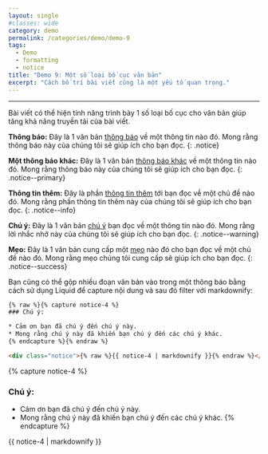 ```yaml
---
layout: single
#classes: wide
category: demo
permalink: /categories/demo/demo-9
tags:
  - Demo 
  - formatting
  - notice
title: "Demo 9: Một số loại bố cục văn bản"
excerpt: "Cách bố trí bài viết cũng là một yếu tố quan trọng." 
---
```

---
Bài viết có thể hiện tính năng trình bày 1 số loại bố cục cho văn bản giúp tăng khả năng truyền tải của bài viết.

**Thông báo:** Đây là 1 văn bản [thông báo](#) về một thông tin nào đó. Mong rằng thông báo này của chúng tôi sẽ giúp ích cho bạn đọc.
{: .notice}

**Một thông báo khác:** Đây là 1 văn bản [thông báo khác](#) về một thông tin nào đó. Mong rằng thông báo này của chúng tôi sẽ giúp ích cho bạn đọc.
{: .notice--primary}

**Thông tin thêm:** Đây là phần [thông tin thêm](#) tới bạn đọc về một chủ đề nào đó. Mong rằng phần thông tin thêm này của chúng tôi sẽ giúp ích cho bạn đọc.
{: .notice--info}

**Chú ý:** Đây là 1 văn bản [chú ý](#) bạn đọc về một thông tin nào đó. Mong rằng lời nhắc nhở này của chúng tôi sẽ giúp ích cho bạn đọc.
{: .notice--warning}

**Mẹo:** Đây là 1 văn bản cung cấp một [mẹo](#) nào đó cho bạn đọc về một chủ đề nào đó. Mong rằng mẹo chúng tôi cung cấp sẽ giúp ích cho bạn đọc.
{: .notice--success}

Bạn cũng có thể gộp nhiều đoạn văn bản vào trong một thông báo bằng cách sử dụng Liquid để capture nội dung và sau đó filter với markdownify:

```html
{% raw %}{% capture notice-4 %}
### Chú ý:

* Cảm ơn bạn đã chú ý đến chú ý này.
* Mong rằng chú ý này đã khiến bạn chú ý đến các chú ý khác.
{% endcapture %}{% endraw %}

<div class="notice">{% raw %}{{ notice-4 | markdownify }}{% endraw %}</div>
```
{% capture notice-4 %}
### Chú ý:

* Cảm ơn bạn đã chú ý đến chú ý này.
* Mong rằng chú ý này đã khiến bạn chú ý đến các chú ý khác.
{% endcapture %}

<div class="notice">{{ notice-4 | markdownify }}</div>
